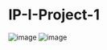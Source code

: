 # IP-I-Project-1
![image](https://user-images.githubusercontent.com/39830419/57557195-e3b86a00-7381-11e9-82fe-b95879495580.png)
![image](https://user-images.githubusercontent.com/39830419/57557228-0480bf80-7382-11e9-8b63-a6b587b674fa.png)
